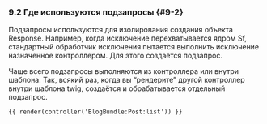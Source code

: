 ### 9.2 Где используются подзапросы {#9-2}

Подзапросы используются для изолирования создания объекта Response. Например, когда исключение перехватывается ядром Sf, стандартный обработчик исключения пытается выполнить исключение назначенное контроллером. Для этого создаётся подзапрос.

Чаще всего подзапросы выполняются из контроллера или внутри шаблона. Так, всякий раз, когда вы “рендерите” другой контроллер внутри шаблона twig, создаётся и обрабатывается отдельный подзапрос.

```{{ render(controller('BlogBundle:Post:list')) }}```
